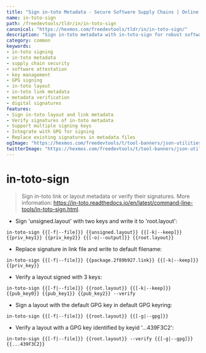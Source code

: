 ```yaml
---
title: "Sign in-toto Metadata - Secure Software Supply Chains | Online Free DevTools by Hexmos"
name: in-toto-sign
path: /freedevtools/tldr/in/in-toto-sign
canonical: "https://hexmos.com/freedevtools/tldr/in/in-toto-sign/"
description: "Sign in-toto metadata with in-toto-sign for robust software supply chain security. Ensure code integrity and prevent tampering with verifiable signatures. Free online tool, no registration required."
category: common
keywords:
- in-toto signing
- in-toto metadata
- supply chain security
- software attestation
- key management
- GPG signing
- in-toto layout
- in-toto link metadata
- metadata verification
- digital signatures
features:
- Sign in-toto layout and link metadata
- Verify signatures of in-toto metadata
- Support multiple signing keys
- Integrate with GPG for signing
- Replace existing signatures in metadata files
ogImage: "https://hexmos.com/freedevtools/t/tool-banners/json-utilities-banner.png"
twitterImage: "https://hexmos.com/freedevtools/t/tool-banners/json-utilities-banner.png"
---
```


# in-toto-sign

> Sign in-toto link or layout metadata or verify their signatures.
> More information: <https://in-toto.readthedocs.io/en/latest/command-line-tools/in-toto-sign.html>.

- Sign 'unsigned.layout' with two keys and write it to 'root.layout':

`in-toto-sign {{[-f|--file]}} {{unsigned.layout}} {{[-k|--keep]}} {{priv_key1}} {{priv_key2}} {{[-o|--output]}} {{root.layout}}`

- Replace signature in link file and write to default filename:

`in-toto-sign {{[-f|--file]}} {{package.2f89b927.link}} {{[-k|--keep]}} {{priv_key}}`

- Verify a layout signed with 3 keys:

`in-toto-sign {{[-f|--file]}} {{root.layout}} {{[-k|--keep]}} {{pub_key0}} {{pub_key1}} {{pub_key2}} --verify`

- Sign a layout with the default GPG key in default GPG keyring:

`in-toto-sign {{[-f|--file]}} {{root.layout}} {{[-g|--gpg]}}`

- Verify a layout with a GPG key identified by keyid '...439F3C2':

`in-toto-sign {{[-f|--file]}} {{root.layout}} --verify {{[-g|--gpg]}} {{...439F3C2}}`
